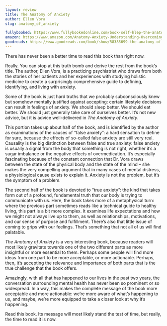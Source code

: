 ```yaml
---
layout: review
title: The Anatomy of Anxiety
author: Ellen Vora
slug: anatomy_of_anxiety

fullybooked: https://www.fullybookedonline.com/book-self-hlep-the-anatomy-of-anxiety-understanding-and-overcoming-the-body-s-fear-response-hardcover-by-ellen-vora.html
amazon: https://www.amazon.com/Anatomy-Anxiety-Understanding-Overcoming-Response/dp/139870282X/
goodreads: https://www.goodreads.com/book/show/58385699-the-anatomy-of-anxiety
---
```


There has never been a better time to read this book than right now.

Really. You can stop at this truth bomb and derive the rest from the book’s title. The author, Ellen Vora, is a practicing psychiatrist who draws from both the stories of her patients and her experiences with studying holistic medicine to create a surprisingly comprehensive guide to defining, identifying, and living with anxiety.

Some of the book is just hard truths that we probably subconsciously knew but somehow mentally justified against accepting: certain lifestyle decisions can result in feelings of anxiety. We should sleep better. We should eat better. We should just generally take care of ourselves better. It’s not new advice, but it is advice well-delivered in *The Anatomy of Anxiety*.

This portion takes up about half of the book, and is identified by the author as examinations of the causes of “false anxiety”: a hard sensation to define for sure, because the effects of so-called false anxiety are still very real. Causality is the big distinction between false and true anxiety: false anxiety is usually a signal from the body that something is not right, whether it’s a sugar imbalance or the negative effects of overmedication. It’s especially fascinating because of the constant connection that Dr. Vora draws between the state of the physical body and the state of the mind – she makes the very compelling argument that in many cases of mental distress, a physiological cause exists to explain it. Anxiety is not the problem, but it’s the symptom of a problem.

The second half of the book is devoted to “true anxiety”: the kind that takes form out of a profound, fundamental truth that our body is trying to communicate with us. Here, the book takes more of a metaphysical turn: where the previous part sometimes reads like a technical guide to healthy living, this part is a bit more complex. It examines life expectations and how we might not always live up to them, as well as relationships, motivations, and our sense of purpose and fulfillment. There’s also that little issue of coming to grips with our feelings. That’s something that not all of us will find palatable.

*The Anatomy of Anxiety* is a very interesting book, because readers will most likely gravitate towards one of the two different parts as more insightful or more essential to them. Perhaps some people will find more ideas from one part to be more acceptable, or more actionable. Perhaps, then, it’s accepting the relevance and importance of both parts that is the true challenge that the book offers.

Amazingly, with all that has happened to our lives in the past two years, the conversation surrounding mental health has never been so prominent or so widespread. In a way, this makes the complete message of the book more acceptable and more actionable: we’re more aware of what’s happening to us, and maybe, we’re more equipped to take a closer look at why it’s happening.

Read this book. Its message will most likely stand the test of time, but really, the time to read it is now.
